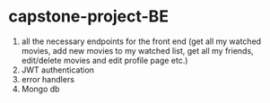 # capstone-project-BE

1. all the necessary endpoints for the front end (get all my watched movies, add new movies to my watched list, get all my friends, edit/delete movies and edit profile page etc.)
2. JWT authentication
3. error handlers
4. Mongo db
